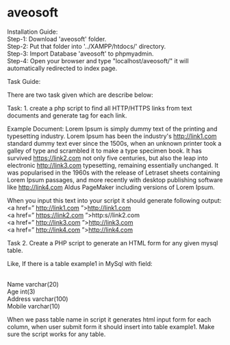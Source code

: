 # aveosoft

Installation Guide:<br>
Step-1: Download 'aveosoft' folder. <br>
Step-2: Put that folder into '../XAMPP/htdocs/' directory.<br>
Step-3: Import Database 'aveosoft' to phpmyadmin.<br>
Step-4: Open your browser and type "localhost/aveosoft/" it will automatically redirected to index page.<br>

Task Guide:<br>

There are two task given which are describe below:<br>

Task: 1. create a php script to find all HTTP/HTTPS links from text documents and generate
<a> tag for each link.<br>
  
Example Document: Lorem Ipsum is simply dummy text of the printing and typesetting
industry. Lorem Ipsum has been the industry's http://link1.com standard dummy text ever
since the 1500s, when an unknown printer took a galley of type and scrambled it to make a
type specimen book. It has survived https://link2.com not only five centuries, but also the
leap into electronic http://link3.com typesetting, remaining essentially unchanged. It was
popularised in the 1960s with the release of Letraset sheets containing Lorem Ipsum
passages, and more recently with desktop publishing software like http://link4.com Aldus
PageMaker including versions of Lorem Ipsum.<br>

When you input this text into your script it should generate following output:<br>
<a href=” http://link1.com ”>http://link1.com</a><br>
<a href=” https://link2.com ”>http:s//link2.com</a><br>
<a href=” http://link3.com ”>http://link3.com</a><br>
<a href=” http://link4.com ”>http://link4.com</a><br>


Task 2. Create a PHP script to generate an HTML form for any given mysql table.<br>

Like, If there is a table example1 in MySql with field:<br><br>

Name varchar(20)<br>
Age int(3)<br>
Address varchar(100)<br>
Mobile varchar(10)<br>

When we pass table name in script it generates html input form for each column, when user
submit form it should insert into table example1. Make sure the script works for any table.
